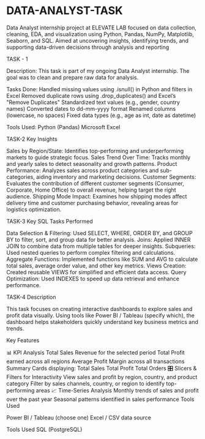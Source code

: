 # DATA-ANALYST-TASK
Data Analyst internship project at ELEVATE LAB focused on data collection, cleaning, EDA, and visualization using Python, Pandas, NumPy, Matplotlib, Seaborn, and SQL. Aimed at uncovering insights, identifying trends, and supporting data-driven decisions through analysis and reporting

TASK - 1

Description:
This task is part of my ongoing Data Analyst internship. The goal was to clean and prepare raw data for analysis.

Tasks Done:
Handled missing values using .isnull() in Python and filters in Excel
Removed duplicate rows using .drop_duplicates() and Excel’s "Remove Duplicates"
Standardized text values (e.g., gender, country names)
Converted dates to dd-mm-yyyy format
Renamed columns (lowercase, no spaces)
Fixed data types (e.g., age as int, date as datetime)


Tools Used:
Python (Pandas)
Microsoft Excel

TASK-2
Key Insights

Sales by Region/State: Identifies top-performing and underperforming markets to guide strategic focus.
Sales Trend Over Time: Tracks monthly and yearly sales to detect seasonality and growth patterns.
Product Performance: Analyzes sales across product categories and sub-categories, aiding inventory and marketing decisions.
Customer Segments: Evaluates the contribution of different customer segments (Consumer, Corporate, Home Office) to overall revenue, helping target the right audience.
Shipping Mode Impact: Examines how shipping modes affect delivery time and customer purchasing behavior, revealing areas for logistics optimization.

TASK-3
Key SQL Tasks Performed

Data Selection & Filtering:
Used SELECT, WHERE, ORDER BY, and GROUP BY to filter, sort, and group data for better analysis.
Joins:
Applied INNER JOIN to combine data from multiple tables for deeper insights.
Subqueries:
Used nested queries to perform complex filtering and calculations.
Aggregate Functions:
Implemented functions like SUM and AVG to calculate total sales, average order value, and other key metrics.
Views Creation:
Created reusable VIEWS for simplified and efficient data access.
Query Optimization:
Used INDEXES to speed up data retrieval and enhance performance.

TASK-4
Description

This task focuses on creating interactive dashboards to explore sales and profit data visually. Using tools like Power BI / Tableau (specify which), the dashboard helps stakeholders quickly understand key business metrics and trends.

Key Features

📊 KPI Analysis
Total Sales Revenue for the selected period
Total Profit earned across all regions
Average Profit Margin across all transactions
Summary Cards displaying:
Total Sales
Total Profit
Total Orders
🎛️ Slicers & Filters for Interactivity
View sales and profit by region, country, and product category
Filter by sales channels, country, or region to identify top-performing areas
📈 Time-Series Analysis
Monthly trends of sales and profit over the past year
Seasonal patterns identified in sales performance
Tools Used

Power BI / Tableau (choose one)
Excel / CSV data source

Tools Used
SQL (PostgreSQL)

